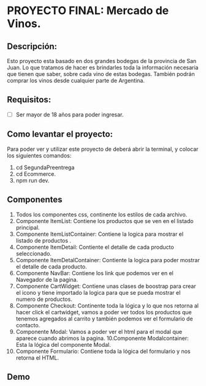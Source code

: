 # PROYECTO FINAL: Mercado de Vinos. 

## Descripción: 
Esto proyecto esta basado en dos grandes bodegas de la provincia de San Juan. Lo que tratamos de hacer es brindarles toda la información necesaria que tienen que saber, sobre cada vino de estas bodegas. También podrán comprar los vinos desde cualquier parte de Argentina. 
## 

## Requisitos: 
 - [ ] Ser mayor de 18 años para poder ingresar. 
## Como levantar el proyecto: 
Para poder ver y utilizar este proyecto de deberá abrir la terminal, y colocar los siguientes comandos: 
1. cd SegundaPreentrega 
2. cd Ecommerce.
3. npm run dev. 

## Componentes
1. Todos los componentes css, continente los estilos de cada archivo. 
2. Componente ItemList: Contiene los productos que se ven en el listado principal. 
3. Componente ItemListContainer: Contiene la logica para mostrar el listado de productos . 
4. Componente ItemDetail: Contiente el detalle de cada producto seleccionado. 
5. Componente ItemDetalContainer: Contiente la logica para poder mostrar el detalle de cada producto. 
6. Componente NavBar: Contiene los link que podemos ver en el Navegador de la pagina. 
7. Componente CartWidget: Contiene unas clases de boostrap para crear el icono y tiene importado la logica para que se pueda mostrar el numero de productos. 
8. Componente Checkout: Continente toda la lógica y lo que nos retorna al hacer click el cartwidget, vamos a poder ver todos los productos que tenemos agregados al carrito y también podemos ver el formulario de contacto. 
9. Componente Modal: Vamos a poder ver el html para el modal que aparece cuando abrimos la pagina. 
10.Componente Modalcontainer: Esta la lógica del componente Modal. 
11. Componente Formulario: Contiene toda la lógica del formulario y nos retorna el HTML.  
## Demo

